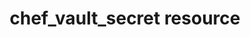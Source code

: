 ---
resource_reference: true
common_resource_functionality_multiple_packages: false
common_resource_functionality_resources_common_windows_security: false
cookbook_file_specificity: false
debug_recipes_chef_shell: false
handler_custom: false
handler_types: false
nameless_apt_update: false
nameless_build_essential: false
properties_multiple_packages: false
properties_resources_common_windows_security: false
properties_shortcode: 
ps_credential_helper: false
registry_key: false
remote_directory_recursive_directories: false
remote_file_prevent_re_downloads: false
remote_file_unc_path: false
resource_directory_recursive_directories: false
resource_package_options: false
resources_common_atomic_update: false
resources_common_guard_interpreter: false
resources_common_guards: true
resources_common_notification: true
resources_common_properties: true
ruby_style_basics_chef_log: false
syntax_shortcode: 
template_requirements: false
unit_file_verification: false
title: chef_vault_secret resource
resource: chef_vault_secret
aliases:
- "/resource_chef_vault_secret.html"
menu:
  infra:
    title: chef_vault_secret
    identifier: chef_infra/cookbook_reference/resources/chef_vault_secret chef_vault_secret
    parent: chef_infra/cookbook_reference/resources
resource_description_list:
- markdown: Use the **chef_vault_secret** resource to store secrets in Chef Vault
    items. Where possible and relevant, this resource attempts to map behavior and
    functionality to the knife vault sub-commands.
resource_new_in: '16.0'
syntax_full_code_block: |-
  chef_vault_secret 'name' do
    admins           String, Array
    clients          String, Array
    data_bag         String
    environment      String, nil
    id               String # default value: 'name' unless specified
    raw_data         Hash, ChefUtils::Mash # default value: {}
    search           String # default value: "*:*"
    action           Symbol # defaults to :create if not specified
  end
syntax_properties_list:
syntax_full_properties_list:
- "`chef_vault_secret` is the resource."
- "`name` is the name given to the resource block."
- "`action` identifies which steps Chef Infra Client will take to bring the node into
  the desired state."
- "`admins`, `clients`, `data_bag`, `environment`, `id`, `raw_data`, and `search`
  are the properties available to this resource."
actions_list:
  :create:
    markdown: Create a Chef Vault data bag.
  :create_if_missing:
    markdown: Create a Chef Vault data bag unless it already exists.
  :delete:
    markdown: Delete a Chef Vault data bag if present.
  :nothing:
    shortcode: resources_common_actions_nothing.md
properties_list:
- property: admins
  ruby_type: String, Array
  required: true
  description_list:
  - markdown: A list of admin users who should have access to the item. Corresponds
      to the 'admin' option when using the chef-vault knife plugin. Can be specified
      as a comma separated string or an array.
- property: clients
  ruby_type: String, Array
  required: false
  description_list:
  - markdown: A search query for the nodes' API clients that should have access to
      the item.
- property: data_bag
  ruby_type: String
  required: true
  description_list:
  - markdown: The data bag that contains the item.
- property: environment
  ruby_type: String, nil
  required: false
  description_list:
  - markdown: The Chef environment of the data if storing per environment values.
- property: id
  ruby_type: String
  required: false
  default_value: The resource block's name
  description_list:
  - markdown: The name of the data bag item if it differs from the name of the resource
      block
- property: raw_data
  ruby_type: Hash, ChefUtils::Mash
  required: false
  default_value: "{}"
  description_list:
  - markdown: The raw data, as a Ruby Hash, that will be stored in the item.
- property: search
  ruby_type: String
  required: false
  default_value: "*:*"
  description_list:
  - markdown: Search query that would match the same used for the clients, gets stored
      as a field in the item.
examples: |
  **To create a 'foo' item in an existing 'bar' data bag**:

  ```ruby
  chef_vault_secret 'foo' do
    data_bag 'bar'
    raw_data({'auth' => 'baz'})
    admins 'jtimberman'
    search '*:*'
  end
  ```

  **To allow multiple admins access to an item**:

  ```ruby
  chef_vault_secret 'root-password' do
    admins 'jtimberman,paulmooring'
    data_bag 'secrets'
    raw_data({'auth' => 'DontUseThisPasswordForRoot'})
    search '*:*'
  end
  ```
---